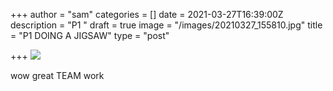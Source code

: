 +++
author = "sam"
categories = []
date = 2021-03-27T16:39:00Z
description = "P1 "
draft = true
image = "/images/20210327_155810.jpg"
title = "P1 DOING A JIGSAW"
type = "post"

+++
![](/images/20210327_155955.jpg)

wow  great TEAM work